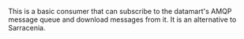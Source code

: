 This is a basic consumer that can subscribe to the datamart's AMQP message queue and download messages from it.
It is an alternative to Sarracenia.